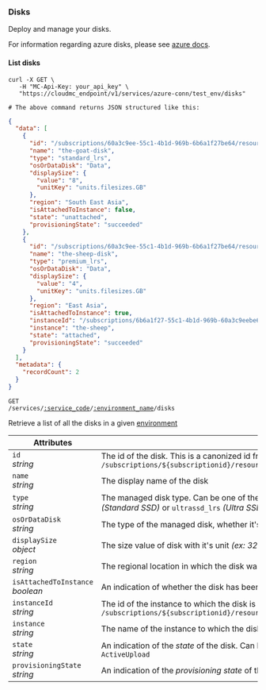 ### Disks

Deploy and manage your disks.

For information regarding azure disks, please see [azure docs](https://docs.microsoft.com/en-us/rest/api/compute/disks/get#disk).

<!-------------------- LIST DISKS -------------------->

#### List disks

```shell
curl -X GET \
   -H "MC-Api-Key: your_api_key" \
   "https://cloudmc_endpoint/v1/services/azure-conn/test_env/disks"

# The above command returns JSON structured like this:
```

```json
{
  "data": [
    {
      "id": "/subscriptions/60a3c9ee-55c1-4b1d-969b-6b6a1f27be64/resourceGroups/azure-conn-system-test_env/providers/Microsoft.Compute/disks/the-goat-disk",
      "name": "the-goat-disk",
      "type": "standard_lrs",
      "osOrDataDisk": "Data",
      "displaySize": {
        "value": "8",
        "unitKey": "units.filesizes.GB"
      },
      "region": "South East Asia",
      "isAttachedToInstance": false,
      "state": "unattached",
      "provisioningState": "succeeded"
    },
    {
      "id": "/subscriptions/60a3c9ee-55c1-4b1d-969b-6b6a1f27be64/resourceGroups/azure-conn-system-test_env/providers/Microsoft.Compute/disks/the-sheep-disk",
      "name": "the-sheep-disk",
      "type": "premium_lrs",
      "osOrDataDisk": "Data",
      "displaySize": {
        "value": "4",
        "unitKey": "units.filesizes.GB"
      },
      "region": "East Asia",
      "isAttachedToInstance": true,
      "instanceId": "/subscriptions/6b6a1f27-55c1-4b1d-969b-60a3c9eebe64/resourceGroups/azure-connect-system-test_env/providers/Microsoft.Compute/virtualMachines/the-sheep",
      "instance": "the-sheep",
      "state": "attached",
      "provisioningState": "succeeded"
    }
  ],
  "metadata": {
    "recordCount": 2
  }
}
```

<code>GET /services/<a href="#administration-service-connections">:service_code</a>/<a href="#administration-environments">:environment_name</a>/disks</code>

Retrieve a list of all the disks in a given [environment](#administration-environments)

Attributes | &nbsp;
------- | -----------
`id`<br/>*string* | The id of the disk. This is a canonized id from azure which is the form of `/subscriptions/${subscriptionid}/resourceGroups/${resourcegroup}/providers/Microsoft.Compute/disks/${diskName}`
`name`<br/>*string* | The display name of the disk
`type`<br/>*string* | The managed disk type. Can be one of the following: `premium_lrs` _(Premium SSD)_, `standard_lrs` _(Standard HDD)_, `standardssd_lrs` _(Standard SSD)_ or `ultrassd_lrs` _(Ultra SSD)_
`osOrDataDisk`<br/>*string* | The type of the managed disk, whether it's a `OS` or a `Data` disk
`displaySize`<br/>*object* | The size value of disk with it's unit _(ex: 32 Gb)_
`region`<br/>*string* | The regional location in which the disk was instantiated
`isAttachedToInstance`<br/>*boolean* | An indication of whether the disk has been attached to an Azure instance
`instanceId`<br/>*string* | The id of the instance to which the disk is attached to. This is a canonized id from azure which is the form of `/subscriptions/${subscriptionid}/resourceGroups/${resourcegroup}/providers/Microsoft.Compute/virtualMachines/${instanceName}` 
`instance`<br/>*string* | The name of the instance to which the disk is attahced to _(available only if the disk is attached to an instance)_
`state`<br/>*string* | An indication of the _state_ of the disk. Can be one of the following: `Unattached`, `Attached`, `Reserved`, `ActiveSAS`, `ReadyToUpload`, `ActiveUpload`
`provisioningState`<br/>*string* | An indication of the _provisioning state_ of the disk _(SUCCESS or FAILURE)_
